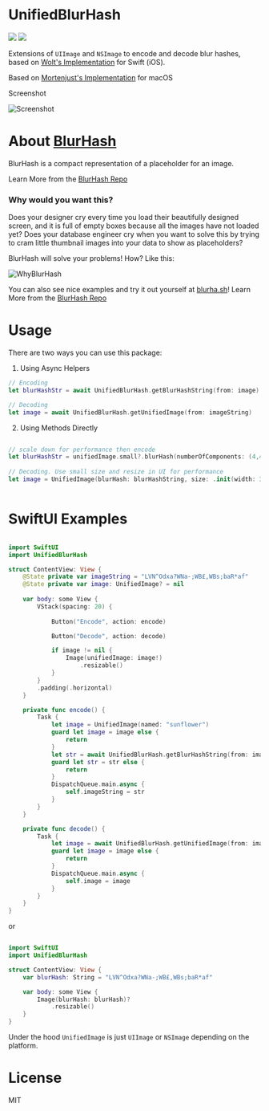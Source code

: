 # UnifiedBlurHash

[![](https://img.shields.io/endpoint?url=https%3A%2F%2Fswiftpackageindex.com%2Fapi%2Fpackages%2Fiankoex%2FUnifiedBlurHash%2Fbadge%3Ftype%3Dswift-versions)](https://swiftpackageindex.com/iankoex/UnifiedBlurHash)
[![](https://img.shields.io/endpoint?url=https%3A%2F%2Fswiftpackageindex.com%2Fapi%2Fpackages%2Fiankoex%2FUnifiedBlurHash%2Fbadge%3Ftype%3Dplatforms)](https://swiftpackageindex.com/iankoex/UnifiedBlurHash)

Extensions of `UIImage` and `NSImage` to encode and decode blur hashes, based on [Wolt's Implementation](https://github.com/woltapp/blurhash) for Swift (iOS).

Based on [Mortenjust's Implementation](https://github.com/mortenjust/Blurhash-macos.git) for macOS

Screenshot

![Screenshot](https://user-images.githubusercontent.com/30172987/207150953-d1177cad-da76-40a8-bfdc-4c05f47ce5a0.png)

# About [BlurHash](http://blurha.sh)

BlurHash is a compact representation of a placeholder for an image.

Learn More from the [BlurHash Repo](https://github.com/woltapp/blurhash.git)

### Why would you want this?

Does your designer cry every time you load their beautifully designed screen, and it is full of empty boxes because all the
images have not loaded yet? Does your database engineer cry when you want to solve this by trying to cram little thumbnail
images into your data to show as placeholders?

BlurHash will solve your problems! How? Like this:

![WhyBlurHash](https://user-images.githubusercontent.com/30172987/207242393-5446ece1-7d55-412f-92b6-0a7c4cf36860.png)


You can also see nice examples and try it out yourself at [blurha.sh](http://blurha.sh/)!
Learn More from the [BlurHash Repo](https://github.com/woltapp/blurhash.git)

# Usage
There are two ways you can use this package:
1. Using Async Helpers
```swift
// Encoding
let blurHashStr = await UnifiedBlurHash.getBlurHashString(from: image)

// Decoding
let image = await UnifiedBlurHash.getUnifiedImage(from: imageString)

```

2. Using Methods Directly

```swift

// scale down for performance then encode
let blurHashStr = unifiedImage.small?.blurHash(numberOfComponents: (4,4))
    
// Decoding. Use small size and resize in UI for performance
let image = UnifiedImage(blurHash: blurHashString, size: .init(width: 32, height: 32))
    
```

# SwiftUI Examples

```swift 

import SwiftUI
import UnifiedBlurHash

struct ContentView: View {
    @State private var imageString = "LVN^Odxa?WNa-;WB£,WBs;baR*af"
    @State private var image: UnifiedImage? = nil
    
    var body: some View {
        VStack(spacing: 20) {
            
            Button("Encode", action: encode)

            Button("Decode", action: decode)

            if image != nil {
                Image(unifiedImage: image!)
                    .resizable()
            }
        }
        .padding(.horizontal)
    }

    private func encode() {
        Task {
            let image = UnifiedImage(named: "sunflower")
            guard let image = image else {
                return
            }
            let str = await UnifiedBlurHash.getBlurHashString(from: image)
            guard let str = str else {
                return
            }
            DispatchQueue.main.async {
                self.imageString = str
            }
        }
    }

    private func decode() {
        Task {
            let image = await UnifiedBlurHash.getUnifiedImage(from: imageString)
            guard let image = image else {
                return
            }
            DispatchQueue.main.async {
                self.image = image
            }
        }
    }
}
```

or 

```swift 

import SwiftUI
import UnifiedBlurHash

struct ContentView: View {
    var blurHash: String = "LVN^Odxa?WNa-;WB£,WBs;baR*af"

    var body: some View {
        Image(blurHash: blurHash)?
            .resizable()
    }
}

```
Under the hood `UnifiedImage` is just `UIImage` or `NSImage` depending on the platform.

# License
MIT
